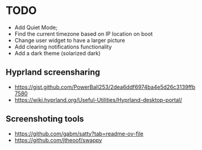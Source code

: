 # TODO

* Add Quiet Mode;
* Find the current timezone based on IP location on boot
* Change user widget to have a larger picture
* Add clearing notifications functionality
* Add a dark theme (solarized dark)

## Hyprland screensharing

* https://gist.github.com/PowerBall253/2dea6ddf6974ba4e5d26c3139ffb7580
* https://wiki.hyprland.org/Useful-Utilities/Hyprland-desktop-portal/

## Screenshoting tools

* https://github.com/gabm/satty?tab=readme-ov-file
* https://github.com/jtheoof/swappy
